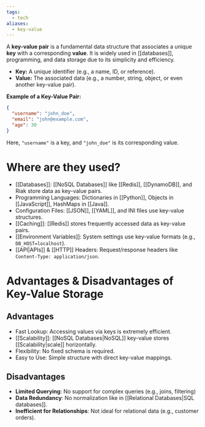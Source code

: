 ```yaml
---
tags:
  - tech
aliases:
  - key-value
---
```

A **key-value pair** is a fundamental data structure that associates a unique **key** with a corresponding **value**.
It is widely used in [[databases]], programming, and data storage due to its simplicity and efficiency.

- **Key:** A unique identifier (e.g., a name, ID, or reference).
- **Value:** The associated data (e.g., a number, string, object, or even another key-value pair).

**Example of a Key-Value Pair:**
```json
{
  "username": "john_doe",
  "email": "john@example.com",
  "age": 30
}
```
Here, `"username"` is a key, and `"john_doe"` is its corresponding value.

# Where are they used?
- [[Databases]]: [[NoSQL Databases]] like [[Redis]], [[DynamoDB]], and Riak store data as key-value pairs.
- Programming Languages: Dictionaries in [[Python]], Objects in [[JavaScript]], HashMaps in [[Java]].
- Configuration Files: [[JSON]], [[YAML]], and INI files use key-value structures.
- [[Caching]]: [[Redis]] stores frequently accessed data as key-value pairs.
- [[Environment Variables]]: System settings use key-value formats (e.g., `DB_HOST=localhost`).
- [[API|APIs]] & [[HTTP]] Headers: Request/response headers like `Content-Type: application/json`.

# Advantages & Disadvantages of Key-Value Storage
## Advantages
- Fast Lookup: Accessing values via keys is extremely efficient.
- [[Scalability]]: [[NoSQL Databases|NoSQL]] key-value stores [[Scalability|scale]] horizontally.
- Flexibility: No fixed schema is required.
- Easy to Use: Simple structure with direct key-value mappings.

## Disadvantages
- **Limited Querying**: No support for complex queries (e.g., joins, filtering)
- **Data Redundancy**: No normalization like in [[Relational Databases|SQL databases]].
- **Inefficient for Relationships**: Not ideal for relational data (e.g., customer orders).
